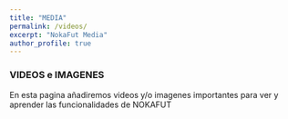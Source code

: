 ```yaml
---
title: "MEDIA"
permalink: /videos/
excerpt: "NokaFut Media"
author_profile: true
---
```




### VIDEOS e IMAGENES

En esta pagina añadiremos videos y/o imagenes importantes para ver y aprender las funcionalidades de NOKAFUT
